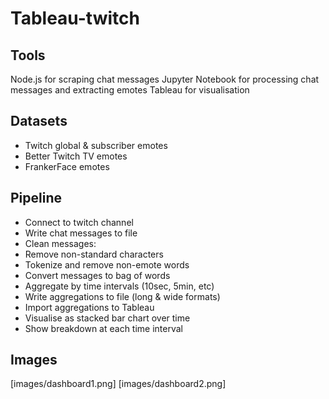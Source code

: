 # Tableau-twitch
## Tools
Node.js for scraping chat messages
Jupyter Notebook for processing chat messages and extracting emotes
Tableau for visualisation

## Datasets
* Twitch global & subscriber emotes
* Better Twitch TV emotes
* FrankerFace emotes

## Pipeline
* Connect to twitch channel
* Write chat messages to file
* Clean messages:
 * Remove non-standard characters
 * Tokenize and remove non-emote words
* Convert messages to bag of words
* Aggregate by time intervals (10sec, 5min, etc)
* Write aggregations to file (long & wide formats)
* Import aggregations to Tableau
 * Visualise as stacked bar chart over time
 * Show breakdown at each time interval

## Images
[images/dashboard1.png]
[images/dashboard2.png]
